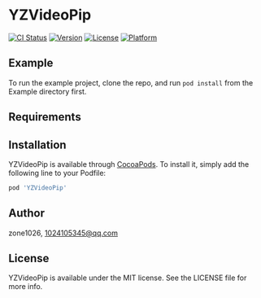 # YZVideoPip

[![CI Status](https://img.shields.io/travis/zone1026/YZVideoPip.svg?style=flat)](https://travis-ci.org/zone1026/YZVideoPip)
[![Version](https://img.shields.io/cocoapods/v/YZVideoPip.svg?style=flat)](https://cocoapods.org/pods/YZVideoPip)
[![License](https://img.shields.io/cocoapods/l/YZVideoPip.svg?style=flat)](https://cocoapods.org/pods/YZVideoPip)
[![Platform](https://img.shields.io/cocoapods/p/YZVideoPip.svg?style=flat)](https://cocoapods.org/pods/YZVideoPip)

## Example

To run the example project, clone the repo, and run `pod install` from the Example directory first.

## Requirements

## Installation

YZVideoPip is available through [CocoaPods](https://cocoapods.org). To install
it, simply add the following line to your Podfile:

```ruby
pod 'YZVideoPip'
```

## Author

zone1026, 1024105345@qq.com

## License

YZVideoPip is available under the MIT license. See the LICENSE file for more info.
